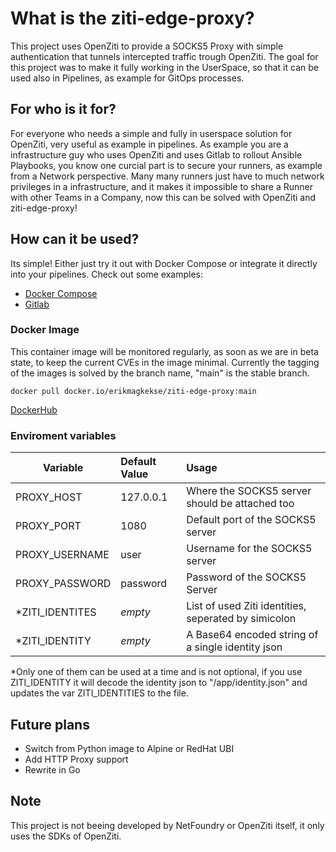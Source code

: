 # What is the ziti-edge-proxy?
This project uses OpenZiti to provide a SOCKS5 Proxy with simple authentication that tunnels intercepted traffic trough OpenZiti.
The goal for this project was to make it fully working in the UserSpace, so that it can be used also in Pipelines, as example for GitOps processes.

## For who is it for?
For everyone who needs a simple and fully in userspace solution for OpenZiti, very useful as example in pipelines.
As example you are a infrastructure guy who uses OpenZiti and uses Gitlab to rollout Ansible Playbooks, you know one curcial part is to secure your runners, as example from a Network perspective.
Many many runners just have to much network privileges in a infrastructure, and it makes it impossible to share a Runner with other Teams in a Company, now this can be solved with OpenZiti and ziti-edge-proxy!

## How can it be used?
Its simple! Either just try it out with Docker Compose or integrate it directly into your pipelines. 
Check out some examples:
- [Docker Compose](https://github.com/erikmagkekse/ziti-edge-proxy/tree/main/examples/docker-compose) 
- [Gitlab](https://github.com/erikmagkekse/ziti-edge-proxy/tree/main/examples/gitlab) 

### Docker Image
This container image will be monitored regularly, as soon as we are in beta state, to keep the current CVEs in the image minimal. Currently the tagging of the images is solved by the branch name, "main" is the stable branch.
```
docker pull docker.io/erikmagkekse/ziti-edge-proxy:main
```
[DockerHub](https://hub.docker.com/r/erikmagkekse/ziti-edge-proxy)

### Enviroment variables
| Variable        | Default Value           | Usage  |
| ------------- | :------------- | :-----|
| PROXY_HOST | 127.0.0.1 | Where the SOCKS5 server should be attached too |
| PROXY_PORT | 1080 | Default port of the SOCKS5 server |
| PROXY_USERNAME | user | Username for the SOCKS5 server |
| PROXY_PASSWORD | password | Password of the SOCKS5 Server |
| *ZITI_IDENTITES | *empty* | List of used Ziti identities, seperated by simicolon |
| *ZITI_IDENTITY | *empty* | A Base64 encoded string of a single identity json |

\*Only one of them can be used at a time and is not optional, if you use ZITI_IDENTITY it will decode the identity json to "/app/identity.json" and updates the var ZITI_IDENTITIES to the file.


## Future plans
- Switch from Python image to Alpine or RedHat UBI
- Add HTTP Proxy support
- Rewrite in Go

## Note
This project is not beeing developed by NetFoundry or OpenZiti itself, it only uses the SDKs of OpenZiti.
